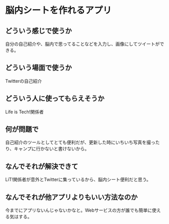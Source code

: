 # 脳内シートを作れるアプリ

## どういう感じで使うか
自分の自己紹介や、脳内で思ってることなどを入力し、画像にしてツイートができる。

## どういう場面で使うか
Twitterの自己紹介

## どういう人に使ってもらえそうか
Life is Tech!関係者

## 何が問題で
自己紹介のツールとしてとても便利だが、更新した時にいちいち写真を撮ったり、キャンプに行かないと書けないから。

## なんでそれが解決できて
LiT!関係者が意外とTwitterに集っているから、脳内シート便利だと思う。

## なんでそれが他アプリよりもいい方法なのか
今までにアプリないんじゃないかなと。Webサービスの方が誰でも簡単に使える気はする。